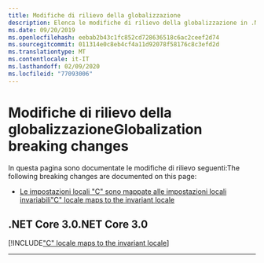 ```yaml
---
title: Modifiche di rilievo della globalizzazione
description: Elenca le modifiche di rilievo della globalizzazione in .NET Core.
ms.date: 09/20/2019
ms.openlocfilehash: eebab2b43c1fc852cd728636518c6ac2ceef2d74
ms.sourcegitcommit: 011314e0c8eb4cf4a11d92078f58176c8c3efd2d
ms.translationtype: MT
ms.contentlocale: it-IT
ms.lasthandoff: 02/09/2020
ms.locfileid: "77093006"
---
```

# <a name="globalization-breaking-changes"></a><span data-ttu-id="7e720-103">Modifiche di rilievo della globalizzazione</span><span class="sxs-lookup"><span data-stu-id="7e720-103">Globalization breaking changes</span></span>

<span data-ttu-id="7e720-104">In questa pagina sono documentate le modifiche di rilievo seguenti:</span><span class="sxs-lookup"><span data-stu-id="7e720-104">The following breaking changes are documented on this page:</span></span>

- [<span data-ttu-id="7e720-105">Le impostazioni locali "C" sono mappate alle impostazioni locali invariabili</span><span class="sxs-lookup"><span data-stu-id="7e720-105">"C" locale maps to the invariant locale</span></span>](#c-locale-maps-to-the-invariant-locale)

## <a name="net-core-30"></a><span data-ttu-id="7e720-106">.NET Core 3.0</span><span class="sxs-lookup"><span data-stu-id="7e720-106">.NET Core 3.0</span></span>

[!INCLUDE["C" locale maps to the invariant locale](~/includes/core-changes/globalization/3.0/c-locale-maps-to-invariant-locale.md)]

***
